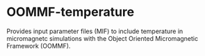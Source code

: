 # OOMMF-temperature
Provides input parameter files (MIF) to include temperature in micromagnetc simulations with the Object Oriented Micromagnetic Framework (OOMMF).
